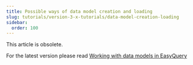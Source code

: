 ```yaml
---
title: Possible ways of data model creation and loading
slug: tutorials/version-3-x-tutorials/data-model-creation-loading
sidebar:
  order: 100
---
```


This article is obsolete. 

For the latest version please read [Working with data models in EasyQuery](///easyquery/docs/getting-started/working-with-data-model)
